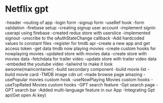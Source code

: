 # Netflix gpt
-header
-routing of app 
-login form
-signup form
-useRef hook
-form validation
-firebase setup
-creating signup user account
-implement signin userapi using firebase
-created redux store with userslice
-implemented signout
-unscribe to the oAuthStateChange callback
-Add hardcoded values to constant files
-register for tmdb api
-create a new app and get access token
-get data tmdb now playing movies
-create custom hooks for nowplaying movies
-updated store with movies data
-create store with movies data
-fetchdata for trailer video
-update store with trailer video data
-embeded the youtube video
-tailwind to make it look awsome(maincontainer)
-build secondary component
-build movie list
-build movie card
-TMDB image cdn url
-made browse page amazing
-usePopular movies custom hook
-useNowPlaying Movies custom hooks
-useTopRated Movies custom hooks
-GPT search feature
-Gpt search page
-GPT search bar
-Added multi-language feature in our App
-Integrating Gpt api(Get open Ai key)
